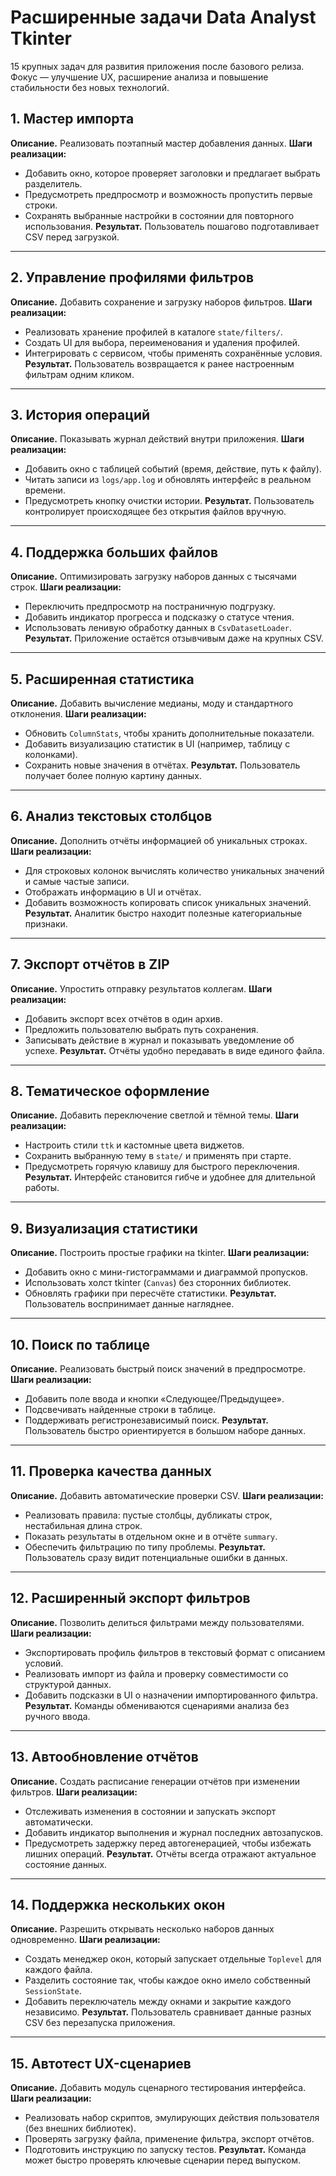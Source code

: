 # Расширенные задачи Data Analyst Tkinter

15 крупных задач для развития приложения после базового релиза.
Фокус — улучшение UX, расширение анализа и повышение стабильности без новых технологий.

## 1. Мастер импорта
**Описание.** Реализовать поэтапный мастер добавления данных.
**Шаги реализации:**
- Добавить окно, которое проверяет заголовки и предлагает выбрать разделитель.
- Предусмотреть предпросмотр и возможность пропустить первые строки.
- Сохранять выбранные настройки в состоянии для повторного использования.
**Результат.** Пользователь пошагово подготавливает CSV перед загрузкой.

---

## 2. Управление профилями фильтров
**Описание.** Добавить сохранение и загрузку наборов фильтров.
**Шаги реализации:**
- Реализовать хранение профилей в каталоге `state/filters/`.
- Создать UI для выбора, переименования и удаления профилей.
- Интегрировать с сервисом, чтобы применять сохранённые условия.
**Результат.** Пользователь возвращается к ранее настроенным фильтрам одним кликом.

---

## 3. История операций
**Описание.** Показывать журнал действий внутри приложения.
**Шаги реализации:**
- Добавить окно с таблицей событий (время, действие, путь к файлу).
- Читать записи из `logs/app.log` и обновлять интерфейс в реальном времени.
- Предусмотреть кнопку очистки истории.
**Результат.** Пользователь контролирует происходящее без открытия файлов вручную.

---

## 4. Поддержка больших файлов
**Описание.** Оптимизировать загрузку наборов данных с тысячами строк.
**Шаги реализации:**
- Переключить предпросмотр на постраничную подгрузку.
- Добавить индикатор прогресса и подсказку о статусе чтения.
- Использовать ленивую обработку данных в `CsvDatasetLoader`.
**Результат.** Приложение остаётся отзывчивым даже на крупных CSV.

---

## 5. Расширенная статистика
**Описание.** Добавить вычисление медианы, моду и стандартного отклонения.
**Шаги реализации:**
- Обновить `ColumnStats`, чтобы хранить дополнительные показатели.
- Добавить визуализацию статистик в UI (например, таблицу с колонками).
- Сохранить новые значения в отчётах.
**Результат.** Пользователь получает более полную картину данных.

---

## 6. Анализ текстовых столбцов
**Описание.** Дополнить отчёты информацией об уникальных строках.
**Шаги реализации:**
- Для строковых колонок вычислять количество уникальных значений и самые частые записи.
- Отображать информацию в UI и отчётах.
- Добавить возможность копировать список уникальных значений.
**Результат.** Аналитик быстро находит полезные категориальные признаки.

---

## 7. Экспорт отчётов в ZIP
**Описание.** Упростить отправку результатов коллегам.
**Шаги реализации:**
- Добавить экспорт всех отчётов в один архив.
- Предложить пользователю выбрать путь сохранения.
- Записывать действие в журнал и показывать уведомление об успехе.
**Результат.** Отчёты удобно передавать в виде единого файла.

---

## 8. Тематическое оформление
**Описание.** Добавить переключение светлой и тёмной темы.
**Шаги реализации:**
- Настроить стили `ttk` и кастомные цвета виджетов.
- Сохранить выбранную тему в `state/` и применять при старте.
- Предусмотреть горячую клавишу для быстрого переключения.
**Результат.** Интерфейс становится гибче и удобнее для длительной работы.

---

## 9. Визуализация статистики
**Описание.** Построить простые графики на tkinter.
**Шаги реализации:**
- Добавить окно с мини-гистограммами и диаграммой пропусков.
- Использовать холст tkinter (`Canvas`) без сторонних библиотек.
- Обновлять графики при пересчёте статистики.
**Результат.** Пользователь воспринимает данные нагляднее.

---

## 10. Поиск по таблице
**Описание.** Реализовать быстрый поиск значений в предпросмотре.
**Шаги реализации:**
- Добавить поле ввода и кнопки «Следующее/Предыдущее».
- Подсвечивать найденные строки в таблице.
- Поддерживать регистронезависимый поиск.
**Результат.** Пользователь быстро ориентируется в большом наборе данных.

---

## 11. Проверка качества данных
**Описание.** Добавить автоматические проверки CSV.
**Шаги реализации:**
- Реализовать правила: пустые столбцы, дубликаты строк, нестабильная длина строк.
- Показать результаты в отдельном окне и в отчёте `summary`.
- Обеспечить фильтрацию по типу проблемы.
**Результат.** Пользователь сразу видит потенциальные ошибки в данных.

---

## 12. Расширенный экспорт фильтров
**Описание.** Позволить делиться фильтрами между пользователями.
**Шаги реализации:**
- Экспортировать профиль фильтров в текстовый формат с описанием условий.
- Реализовать импорт из файла и проверку совместимости со структурой данных.
- Добавить подсказки в UI о назначении импортированного фильтра.
**Результат.** Команды обмениваются сценариями анализа без ручного ввода.

---

## 13. Автообновление отчётов
**Описание.** Создать расписание генерации отчётов при изменении фильтров.
**Шаги реализации:**
- Отслеживать изменения в состоянии и запускать экспорт автоматически.
- Добавить индикатор выполнения и журнал последних автозапусков.
- Предусмотреть задержку перед автогенерацией, чтобы избежать лишних операций.
**Результат.** Отчёты всегда отражают актуальное состояние данных.

---

## 14. Поддержка нескольких окон
**Описание.** Разрешить открывать несколько наборов данных одновременно.
**Шаги реализации:**
- Создать менеджер окон, который запускает отдельные `Toplevel` для каждого файла.
- Разделить состояние так, чтобы каждое окно имело собственный `SessionState`.
- Добавить переключатель между окнами и закрытие каждого независимо.
**Результат.** Пользователь сравнивает данные разных CSV без перезапуска приложения.

---

## 15. Автотест UX-сценариев
**Описание.** Добавить модуль сценарного тестирования интерфейса.
**Шаги реализации:**
- Реализовать набор скриптов, эмулирующих действия пользователя (без внешних библиотек).
- Проверять загрузку файла, применение фильтра, экспорт отчётов.
- Подготовить инструкцию по запуску тестов.
**Результат.** Команда может быстро проверять ключевые сценарии перед выпуском.
